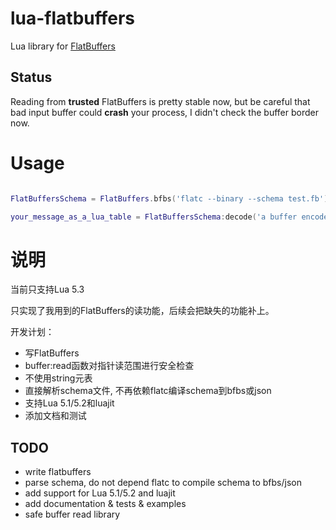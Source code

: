 # lua-flatbuffers

Lua library for [FlatBuffers][flatbuffers]

## Status

Reading from **trusted** FlatBuffers is pretty stable now, but be careful
that bad input buffer could **crash** your process, I didn't check the
buffer border now.


# Usage


```lua

FlatBuffersSchema = FlatBuffers.bfbs('flatc --binary --schema test.fb')

your_message_as_a_lua_table = FlatBuffersSchema:decode('a buffer encode a message in FlatBuffers format')

```

# 说明

当前只支持Lua 5.3

只实现了我用到的FlatBuffers的读功能，后续会把缺失的功能补上。

开发计划：

* 写FlatBuffers
* buffer:read函数对指针读范围进行安全检查
* 不使用string元表
* 直接解析schema文件, 不再依赖flatc编译schema到bfbs或json
* 支持Lua 5.1/5.2和luajit
* 添加文档和测试

## TODO

* write flatbuffers
* parse schema, do not depend flatc to compile schema to bfbs/json
* add support for Lua 5.1/5.2 and luajit
* add documentation & tests & examples
* safe buffer read library


[flatbuffers]: https://github.com/google/flatbuffers
